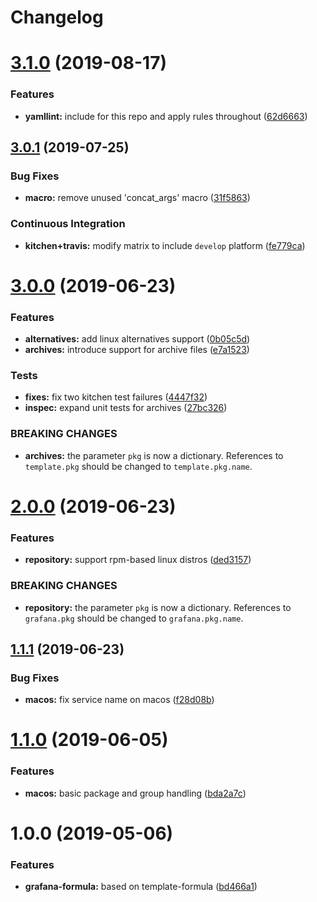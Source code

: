 # Changelog

# [3.1.0](https://github.com/saltstack-formulas/grafana-formula/compare/v3.0.1...v3.1.0) (2019-08-17)


### Features

* **yamllint:** include for this repo and apply rules throughout ([62d6663](https://github.com/saltstack-formulas/grafana-formula/commit/62d6663))

## [3.0.1](https://github.com/saltstack-formulas/grafana-formula/compare/v3.0.0...v3.0.1) (2019-07-25)


### Bug Fixes

* **macro:** remove unused 'concat_args' macro ([31f5863](https://github.com/saltstack-formulas/grafana-formula/commit/31f5863))


### Continuous Integration

* **kitchen+travis:** modify matrix to include `develop` platform ([fe779ca](https://github.com/saltstack-formulas/grafana-formula/commit/fe779ca))

# [3.0.0](https://github.com/saltstack-formulas/grafana-formula/compare/v2.0.0...v3.0.0) (2019-06-23)


### Features

* **alternatives:** add linux alternatives support ([0b05c5d](https://github.com/saltstack-formulas/grafana-formula/commit/0b05c5d))
* **archives:** introduce support for archive files ([e7a1523](https://github.com/saltstack-formulas/grafana-formula/commit/e7a1523))


### Tests

* **fixes:** fix two kitchen test failures ([4447f32](https://github.com/saltstack-formulas/grafana-formula/commit/4447f32))
* **inspec:** expand unit tests for archives ([27bc326](https://github.com/saltstack-formulas/grafana-formula/commit/27bc326))


### BREAKING CHANGES

* **archives:** the parameter `pkg` is now a dictionary. References
 to `template.pkg` should be changed to `template.pkg.name`.

# [2.0.0](https://github.com/saltstack-formulas/grafana-formula/compare/v1.1.1...v2.0.0) (2019-06-23)


### Features

* **repository:** support rpm-based linux distros ([ded3157](https://github.com/saltstack-formulas/grafana-formula/commit/ded3157))


### BREAKING CHANGES

* **repository:** the parameter `pkg` is now a dictionary. References
 to `grafana.pkg` should be changed to `grafana.pkg.name`.

## [1.1.1](https://github.com/saltstack-formulas/grafana-formula/compare/v1.1.0...v1.1.1) (2019-06-23)


### Bug Fixes

* **macos:** fix service name on macos ([f28d08b](https://github.com/saltstack-formulas/grafana-formula/commit/f28d08b))

# [1.1.0](https://github.com/saltstack-formulas/grafana-formula/compare/v1.0.0...v1.1.0) (2019-06-05)


### Features

* **macos:** basic package and group handling ([bda2a7c](https://github.com/saltstack-formulas/grafana-formula/commit/bda2a7c))

# 1.0.0 (2019-05-06)


### Features

* **grafana-formula:** based on template-formula ([bd466a1](https://github.com/alxwr/grafana-formula/commit/bd466a1))
